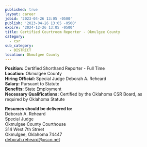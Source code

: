 ```yaml
---
published: true
layout: career
jobid: '2023-04-26 13:05 -0500'
publish: '2023-04-26 13:05 -0500'
expire: '2024-12-26 13:05 -0500'
title: Certified Courtroom Reporter - Okmulgee County
category:
  - csr
sub_category:
  - DISTRICT
location: Okmulgee County
---
```

**Position:** Certified Shorthand Reporter - Full Time  
**Location:** Okmulgee County  
**Hiring Official:** Special Judge Deborah A. Reheard  
**Salary:** Pursuant to Statute  
**Benefits:** State Employment  
**Necessary Qualifications:** Certified by the Oklahoma CSR Board, as required by Oklahoma Statute

**Resumes should be delivered to:**  
Deborah A. Reheard    
Special Judge  
Okmulgee County Courthouse  
314 West 7th Street  
Okmulgee, Oklahoma  74447  
[deborah.reheard@oscn.net](mailto:deborah.reheard@oscn.net)
